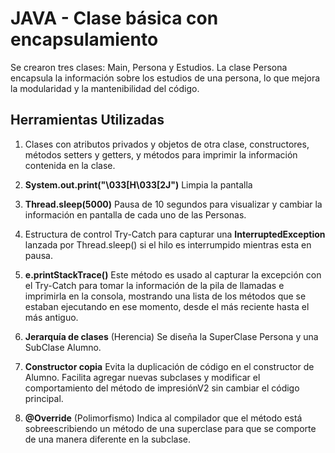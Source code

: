 # JAVA - Clase básica con encapsulamiento
Se crearon tres clases: Main, Persona y Estudios. La clase Persona encapsula la información sobre los estudios de una persona, lo que mejora la modularidad y la mantenibilidad del código.

## Herramientas Utilizadas
1. Clases con atributos privados y objetos de otra clase, constructores, métodos setters y getters, y métodos para imprimir la información contenida en la clase.

2. **System.out.print("\033[H\033[2J")** Limpia la pantalla

3. **Thread.sleep(5000)** Pausa de 10 segundos para visualizar y cambiar la información en pantalla de cada uno de las Personas.

4. Estructura de control Try-Catch para capturar una **InterruptedException** lanzada por Thread.sleep() si el hilo es interrumpido mientras esta en pausa.

6. **e.printStackTrace()** Este método es usado al capturar la excepción con el Try-Catch para tomar la información de la pila de llamadas e imprimirla en la consola, mostrando una lista de los métodos que se estaban ejecutando en ese momento, desde el más reciente hasta el más antiguo.

7. **Jerarquía de clases** (Herencia) Se diseña la SuperClase Persona y una SubClase Alumno.

8. **Constructor copia** Evita la duplicación de código en el constructor de Alumno. Facilita agregar nuevas subclases y modificar el comportamiento del método de impresiónV2 sin cambiar el código principal.

9. **@Override** (Polimorfismo) Indica al compilador que el método está sobreescribiendo un método de una superclase para que se comporte de una manera diferente en la subclase.